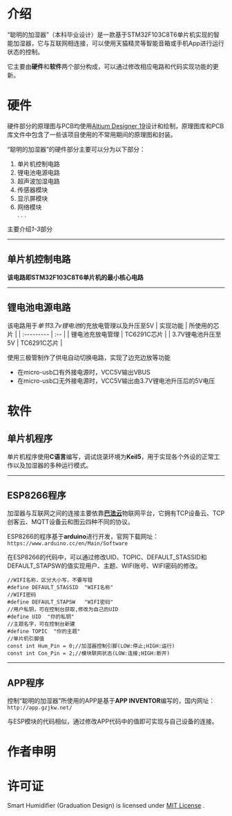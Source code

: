 # 介绍
 “聪明的加湿器”（本科毕业设计）是一款基于STM32F103C8T6单片机实现的智能加湿器，它与互联网相连接，可以使用天猫精灵等智能音箱或手机App进行运行状态的控制。

 它主要由**硬件**和**软件**两个部分构成，可以通过修改相应电路和代码实现功能的更新。
 # 硬件
 硬件部分的原理图与PCB均使用[Altium Designer 19](https://www.altium.com.cn/)设计和绘制，原理图库和PCB库文件中包含了一些该项目使用的不常用期间的原理图和封装。

 “聪明的加湿器”的硬件部分主要可以分为以下部分：
 1. 单片机控制电路
 2. 锂电池电源电路
 3. 超声波加湿电路
 4. 传感器模块
 5. 显示屏模块
 6. 网络模块\
 . . .
 
 主要介绍*1-3*部分
 ___

 ## 单片机控制电路
 **该电路即STM32F103C8T6单片机的最小核心电路**
 ___

 ## 锂电池电源电路
 该电路用于*单节3.7v锂电池*的充放电管理以及升压至5V
 | 实现功能 | 所使用的芯片 |
 | :--------- | :-- |
 | 锂电池充放电管理 | TC6291C芯片 | 
 | 3.7V锂电池升压至5V | TC6291C芯片 | 

 使用三极管制作了供电自动切换电路，实现了边充边放等功能
 * 在micro-usb口有外接电源时，VCC5V输出VBUS
 * 在micro-usb口无外接电源时，VCC5V输出由3.7V锂电池升压后的5V电压

 # 软件
 ## 单片机程序
 单片机程序使用**C语言**编写，调试烧录环境为**Keil5**，用于实现各个外设的正常工作以及加湿器的多种运行模式。
 ___
 ## ESP8266程序
 加湿器与互联网之间的连接主要依靠[**巴法云**](https://github.com/eternalchn/Graduation-Design/blob/master/LICENSE)物联网平台，它拥有TCP设备云、TCP创客云、MQTT设备云和图云四种不同的协议。

 ESP8266的程序基于**arduino**进行开发，官网下载网址：`https://www.arduino.cc/en/Main/Software`

 在ESP8266的代码中，可以通过修改UID、TOPIC、DEFAULT_STASSID和DEFAULT_STAPSW的值实现用户、主题、WIFI账号、WIFI密码的修改。

 ```Arduino
//WIFI名称，区分大小写，不要写错
#define DEFAULT_STASSID  "WIFI名称"
//WIFI密码
#define DEFAULT_STAPSW   "WIFI密码"
//用户私钥，可在控制台获取,修改为自己的UID
#define UID  "你的私钥"
//主题名字，可在控制台新建
#define TOPIC  "你的主题"
//单片机引脚值
const int Hum_Pin = 0;//加湿器控制引脚(LOW:停止;HIGH:运行)
const int Con_Pin = 2;//模块联网状态(LOW:连接;HIGH:断开)
```
 ___
 ## APP程序
 控制“聪明的加湿器”所使用的APP是基于**APP INVENTOR**编写的，国内网址：`http://app.gzjkw.net/`
 
 与ESP模块的代码相似，通过修改APP代码中的值即可实现与自己设备的连接。
# 作者申明
# 许可证
Smart Humidifier (Graduation Design) is licensed under [MIT License](https://github.com/eternalchn/Graduation-Design/blob/master/LICENSE) .
